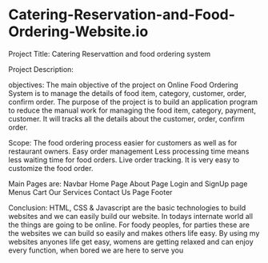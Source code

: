# Catering-Reservation-and-Food-Ordering-Website.io

Project Title:
Catering Reservattion and food ordering system

Project Description:

objectives:
The main objective of the project on Online Food Ordering System is to manage the details of food item, category, customer, order, confirm order.
The purpose of the project is to build an application program to reduce the manual work for managing the food item, category, payment, customer.
It will tracks all the details about the customer, order, confirm order. 

Scope:
The food ordering process easier for customers as well as for restaurant owners.
Easy order management
Less processing time means less waiting time for food orders.
Live order tracking.
It is very easy to customize the food order.

Main Pages are:
    Navbar
    Home Page
    About Page
    Login and SignUp page
    Menus
    Cart
    Our Services
    Contact Us Page
    Footer

Conclusion:
HTML, CSS & Javascript are the basic technologies to build websites and we can easily build our website.
In todays internate world all the things are going to be online.
For foody peoples, for parties these are the websites we can build so easily and makes others life easy.
By using my websites anyones life get easy, womens are getting relaxed and can enjoy every function, when bored we are here to serve you
